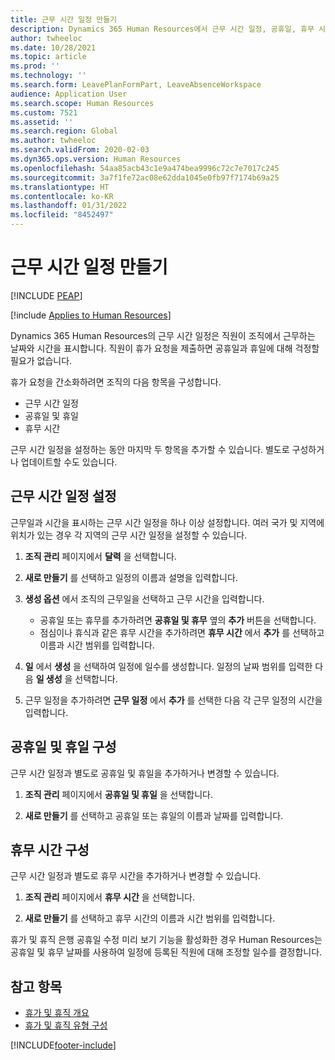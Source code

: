 ```yaml
---
title: 근무 시간 일정 만들기
description: Dynamics 365 Human Resources에서 근무 시간 일정, 공휴일, 휴무 시간을 정의합니다.
author: twheeloc
ms.date: 10/28/2021
ms.topic: article
ms.prod: ''
ms.technology: ''
ms.search.form: LeavePlanFormPart, LeaveAbsenceWorkspace
audience: Application User
ms.search.scope: Human Resources
ms.custom: 7521
ms.assetid: ''
ms.search.region: Global
ms.author: twheeloc
ms.search.validFrom: 2020-02-03
ms.dyn365.ops.version: Human Resources
ms.openlocfilehash: 54aa85acb43c1e9a474bea9996c72c7e7017c245
ms.sourcegitcommit: 3a7f1fe72ac08e62dda1045e0fb97f7174b69a25
ms.translationtype: HT
ms.contentlocale: ko-KR
ms.lasthandoff: 01/31/2022
ms.locfileid: "8452497"
---
```

# <a name="create-a-working-time-calendar"></a>근무 시간 일정 만들기


[!INCLUDE [PEAP](../includes/peap-2.md)]

[!include [Applies to Human Resources](../includes/applies-to-hr.md)]

Dynamics 365 Human Resources의 근무 시간 일정은 직원이 조직에서 근무하는 날짜와 시간을 표시합니다. 직원이 휴가 요청을 제출하면 공휴일과 휴일에 대해 걱정할 필요가 없습니다.

휴가 요청을 간소화하려면 조직의 다음 항목을 구성합니다.

- 근무 시간 일정
- 공휴일 및 휴일
- 휴무 시간

근무 시간 일정을 설정하는 동안 마지막 두 항목을 추가할 수 있습니다. 별도로 구성하거나 업데이트할 수도 있습니다.

## <a name="set-up-a-working-time-calendar"></a>근무 시간 일정 설정

근무일과 시간을 표시하는 근무 시간 일정을 하나 이상 설정합니다. 여러 국가 및 지역에 위치가 있는 경우 각 지역의 근무 시간 일정을 설정할 수 있습니다.

1. **조직 관리** 페이지에서 **달력** 을 선택합니다.

2. **새로 만들기** 를 선택하고 일정의 이름과 설명을 입력합니다.

3. **생성 옵션** 에서 조직의 근무일을 선택하고 근무 시간을 입력합니다. 
   - 공휴일 또는 휴무를 추가하려면 **공휴일 및 휴무** 옆의 **추가** 버튼을 선택합니다.
   - 점심이나 휴식과 같은 휴무 시간을 추가하려면 **휴무 시간** 에서 **추가** 를 선택하고 이름과 시간 범위를 입력합니다.

4. **일** 에서 **생성** 을 선택하여 일정에 일수를 생성합니다. 일정의 날짜 범위를 입력한 다음 **일 생성** 을 선택합니다.

5. 근무 일정을 추가하려면 **근무 일정** 에서 **추가** 를 선택한 다음 각 근무 일정의 시간을 입력합니다.

## <a name="configure-holidays-and-closures"></a>공휴일 및 휴일 구성

근무 시간 일정과 별도로 공휴일 및 휴일을 추가하거나 변경할 수 있습니다.

1. **조직 관리** 페이지에서 **공휴일 및 휴일** 을 선택합니다.

2. **새로 만들기** 를 선택하고 공휴일 또는 휴일의 이름과 날짜를 입력합니다.

## <a name="configure-non-work-time"></a>휴무 시간 구성

근무 시간 일정과 별도로 휴무 시간을 추가하거나 변경할 수 있습니다.

1. **조직 관리** 페이지에서 **휴무 시간** 을 선택합니다.

2. **새로 만들기** 를 선택하고 휴무 시간의 이름과 시간 범위를 입력합니다.

휴가 및 휴직 은행 공휴일 수정 미리 보기 기능을 활성화한 경우 Human Resources는 공휴일 및 휴무 날짜를 사용하여 일정에 등록된 직원에 대해 조정할 일수를 결정합니다.

## <a name="see-also"></a>참고 항목

- [휴가 및 휴직 개요](hr-leave-and-absence-overview.md)
- [휴가 및 휴직 유형 구성](hr-leave-and-absence-types.md)


[!INCLUDE[footer-include](../includes/footer-banner.md)]
